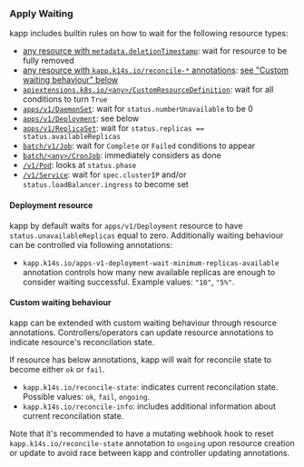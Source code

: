 ### Apply Waiting

kapp includes builtin rules on how to wait for the following resource types:

- [any resource with `metadata.deletionTimestamp`](../pkg/kapp/resourcesmisc/deleting.go): wait for resource to be fully removed
- [any resource with `kapp.k14s.io/reconcile-*` annotations](../pkg/kapp/resourcesmisc/reconciling.go): [see "Custom waiting behaviour" below](#custom-waiting-behaviour)
- [`apiextensions.k8s.io/<any>/CustomResourceDefinition`](../pkg/kapp/resourcesmisc/api_extensions_vx_crd.go): wait for all conditions to turn `True`
- [`apps/v1/DaemonSet`](../pkg/kapp/resourcesmisc/apps_v1_daemon_set.go): wait for `status.numberUnavailable` to be 0
- [`apps/v1/Deployment`](../pkg/kapp/resourcesmisc/apps_v1_deployment.go): see below
- [`apps/v1/ReplicaSet`](../pkg/kapp/resourcesmisc/apps_v1_replica_set.go): wait for `status.replicas == status.availableReplicas`
- [`batch/v1/Job`](../pkg/kapp/resourcesmisc/batch_v1_job.go): wait for `Complete` or `Failed` conditions to appear
- [`batch/<any>/CronJob`](../pkg/kapp/resourcesmisc/batch_vx_cron_job.go): immediately considers as done
- [`/v1/Pod`](../pkg/kapp/resourcesmisc/core_v1_pod.go): looks at `status.phase`
- [`/v1/Service`](../pkg/kapp/resourcesmisc/core_v1_service.go): wait for `spec.clusterIP` and/or `status.loadBalancer.ingress` to become set

#### Deployment resource

kapp by default waits for `apps/v1/Deployment` resource to have `status.unavailableReplicas` equal to zero. Additionally waiting behaviour can be controlled via following annotations:

- `kapp.k14s.io/apps-v1-deployment-wait-minimum-replicas-available` annotation controls how many new available replicas are enough to consider waiting successful. Example values: `"10"`, `"5%"`.

#### Custom waiting behaviour

kapp can be extended with custom waiting behaviour through resource annotations. Controllers/operators can update resource annotations to indicate resource's reconcilation state.

If resource has below annotations, kapp will wait for reconcile state to become either `ok` or `fail`.

- `kapp.k14s.io/reconcile-state`: indicates current reconcilation state. Possible values: `ok`, `fail`, `ongoing`.
- `kapp.k14s.io/reconcile-info`: includes additional information about current reconcilation state.

Note that it's recommended to have a mutating webhook hook to reset `kapp.k14s.io/reconcile-state` annotation to `ongoing` upon resource creation or update to avoid race between kapp and controller updating annotations.
